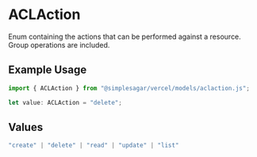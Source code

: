 # ACLAction

Enum containing the actions that can be performed against a resource. Group operations are included.

## Example Usage

```typescript
import { ACLAction } from "@simplesagar/vercel/models/aclaction.js";

let value: ACLAction = "delete";
```

## Values

```typescript
"create" | "delete" | "read" | "update" | "list"
```